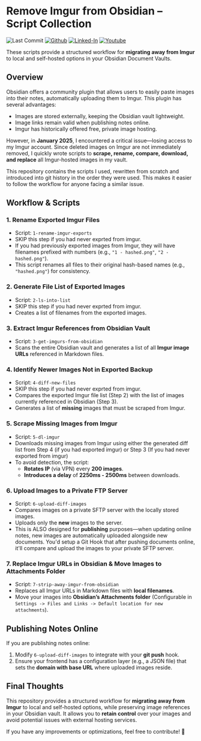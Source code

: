 # **Remove Imgur from Obsidian – Script Collection**  

![Last Commit](https://img.shields.io/github/last-commit/Siphon880gh/obsidian-remove-imgur/main)
<a target="_blank" href="https://github.com/Siphon880gh" rel="nofollow"><img src="https://img.shields.io/badge/GitHub--blue?style=social&logo=GitHub" alt="Github" data-canonical-src="https://img.shields.io/badge/GitHub--blue?style=social&logo=GitHub" style="max-width:8.5ch;"></a>
<a target="_blank" href="https://www.linkedin.com/in/weng-fung/" rel="nofollow"><img src="https://img.shields.io/badge/LinkedIn-blue?style=flat&logo=linkedin&labelColor=blue" alt="Linked-In" data-canonical-src="https://img.shields.io/badge/LinkedIn-blue?style=flat&amp;logo=linkedin&amp;labelColor=blue" style="max-width:10ch;"></a>
<a target="_blank" href="https://www.youtube.com/@WayneTeachesCode/" rel="nofollow"><img src="https://img.shields.io/badge/Youtube-red?style=flat&logo=youtube&labelColor=red" alt="Youtube" data-canonical-src="https://img.shields.io/badge/Youtube-red?style=flat&amp;logo=youtube&amp;labelColor=red" style="max-width:10ch;"></a>

These scripts provide a structured workflow for **migrating away from Imgur** to local and self-hosted options in your Obsidian Document Vaults.

## **Overview**  
Obsidian offers a community plugin that allows users to easily paste images into their notes, automatically uploading them to Imgur. This plugin has several advantages:  
- Images are stored externally, keeping the Obsidian vault lightweight.  
- Image links remain valid when publishing notes online.  
- Imgur has historically offered free, private image hosting.  

However, in **January 2025**, I encountered a critical issue—losing access to my Imgur account. Since deleted images on Imgur are not immediately removed, I quickly wrote scripts to **scrape, rename, compare, download, and replace** all Imgur-hosted images in my vault.  

This repository contains the scripts I used, rewritten from scratch and introduced into git history in the order they were used. This makes it easier to follow the workflow for anyone facing a similar issue.  

## **Workflow & Scripts**  

### **1. Rename Exported Imgur Files**  
- Script: `1-rename-imgur-exports`  
- SKIP this step if you had never exprted from imgur.
- If you had previously exported images from Imgur, they will have filenames prefixed with numbers (e.g., `"1 - hashed.png"`, `"2 - hashed.png"`).  
- This script renames all files to their original hash-based names (e.g., `"hashed.png"`) for consistency.  

### **2. Generate File List of Exported Images**  
- Script: `2-ls-into-list`  
- SKIP this step if you had never exprted from imgur.
- Creates a list of filenames from the exported images.  

### **3. Extract Imgur References from Obsidian Vault**  
- Script: `3-get-imgurs-from-obsidian`  
- Scans the entire Obsidian vault and generates a list of all **Imgur image URLs** referenced in Markdown files.  

### **4. Identify Newer Images Not in Exported Backup**  
- Script: `4-diff-new-files`  
- SKIP this step if you had never exprted from imgur.
- Compares the exported Imgur file list (Step 2) with the list of images currently referenced in Obsidian (Step 3).  
- Generates a list of **missing** images that must be scraped from Imgur.  

### **5. Scrape Missing Images from Imgur**  
- Script: `5-dl-imgur`  
- Downloads missing images from Imgur using either the generated diff list from Step 4 (if you had exported imgur) or Step 3 (If you had never exported from imgur)
- To avoid detection, the script:  
  - **Rotates IP** (via VPN) every **200 images**.  
  - **Introduces a delay** of **2250ms - 2500ms** between downloads.  

### **6. Upload Images to a Private FTP Server**  
- Script: `6-upload-diff-images`  
- Compares images on a private SFTP server with the locally stored images.  
- Uploads only the **new** images to the server.  
- This is ALSO designed for **publishing** purposes—when updating online notes, new images are automatically uploaded alongside new documents. You'd setup a Git Hook that after pushing documents online, it'll compare and upload the images to your private SFTP server. 

### **7. Replace Imgur URLs in Obsidian & Move Images to Attachments Folder**  
- Script: `7-strip-away-imgur-from-obsidian`  
- Replaces all Imgur URLs in Markdown files with **local filenames**.  
- Move your images into **Obsidian’s Attachments folder** (Configurable in `Settings -> Files and Links -> Default location for new attachments`).  

## **Publishing Notes Online**  
If you are publishing notes online:  
1. Modify `6-upload-diff-images` to integrate with your **git push** hook.  
2. Ensure your frontend has a configuration layer (e.g., a JSON file) that sets the **domain with base URL** where uploaded images reside.  

## **Final Thoughts**  
This repository provides a structured workflow for **migrating away from Imgur** to local and self-hosted options, while preserving image references in your Obsidian vault. It allows you to **retain control** over your images and avoid potential issues with external hosting services.  

If you have any improvements or optimizations, feel free to contribute! 🚀
